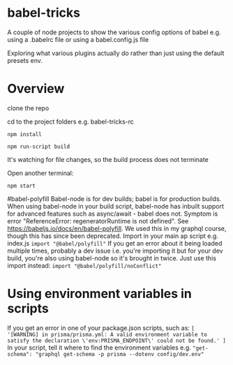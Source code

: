 # babel-tricks
A couple of node projects to show the various config options of babel e.g. using a .babelrc file or using a babel.config.js file

Exploring what various plugins actually do rather than just using the default presets env.

# Overview

clone the repo

cd to the project folders e.g. babel-tricks-rc

```npm install```

```npm run-script build```

It's watching for file changes, so the build process does not terminate

Open another terminal:

```npm start```

#babel-polyfill
Babel-node is for dev builds;  babel is for production builds.
When using babel-node in your build script, babel-node has inbuilt support for advanced features such as async/await - babel does not.  Symptom is error "ReferenceError: regeneratorRuntime is not defined".
See https://babeljs.io/docs/en/babel-polyfill.  We used this in my graphql course, though this has since been deprecated.
Import in your main ap script e.g. index.js
```import "@babel/polyfill"```
If you get an error about it being loaded multiple times, probably a dev issue i.e. you're importing it but for your dev build, you're also using babel-node so it's brought in twice.  Just use this import instead:
```import "@babel/polyfill/noConflict"```

# Using environment variables in scripts
If you get an error in one of your package.json scripts, such as:
```[ '[WARNING] in prisma/prisma.yml: A valid environment variable to satisfy the declaration \'env:PRISMA_ENDPOINT\' could not be found.' ]```
In your script, tell it where to find the environment variables e.g.
```"get-schema": "graphql get-schema -p prisma --dotenv config/dev.env"```
